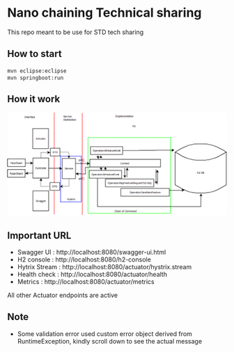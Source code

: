 # Nano chaining Technical sharing

This repo meant to be use for STD tech sharing

## How to start
```
mvn eclipse:eclipse
mvn springboot:run
```
## How it work

![alt text](https://github.com/tommyhutomo/moneylion-tech-assesment/blob/master/img/img.png?raw=true)

## Important URL

- Swagger UI : http://localhost:8080/swagger-ui.html
- H2 console : http://localhost:8080/h2-console
- Hytrix Stream : http://localhost:8080/actuator/hystrix.stream
- Health check : http://localhost:8080/actuator/health
- Metrics : http://localhost:8080/actuator/metrics

All other Actuator endpoints are active

## Note
- Some validation error used custom error object derived from RuntimeException, kindly scroll down to see the actual message

